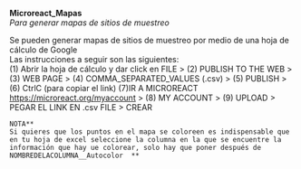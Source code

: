 **Microreact_Mapas**    
_Para generar mapas de sitios de muestreo_    

   Se pueden generar mapas de sitios de muestreo por medio de una hoja de cálculo de Google  
   Las instrucciones a seguir son las siguientes:    
   (1) Abrir la hoja de cálculo y dar click en FILE > (2) PUBLISH TO THE WEB > (3) WEB PAGE > (4) COMMA_SEPARATED_VALUES (.csv) > (5) PUBLISH > (6) CtrlC (para copiar el link)  (7)IR A MICROREACT https://microreact.org/myaccount > (8) MY ACCOUNT > (9) UPLOAD > PEGAR EL LINK EN .csv FILE > CREAR    
     
    NOTA**  
    Si quieres que los puntos en el mapa se coloreen es indispensable que en tu hoja de excel seleccione la columna en la que se encuentre la información que hay ue colorear, solo hay que poner después de NOMBREDELACOLUMNA__Autocolor  **
    
